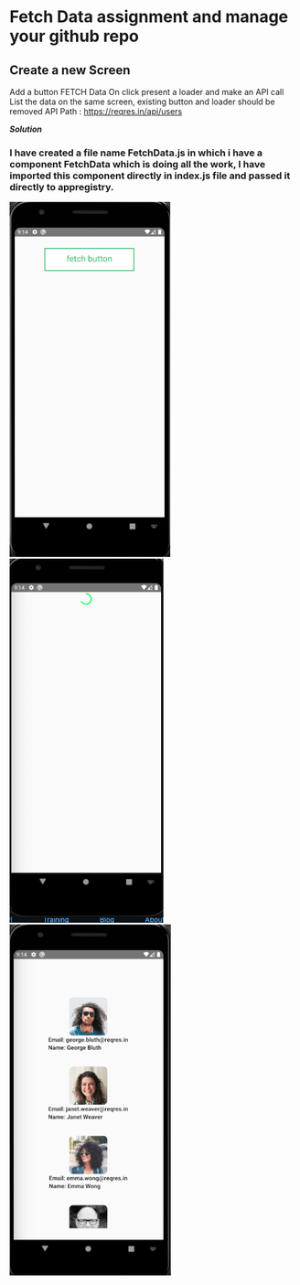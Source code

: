 # Fetch Data assignment and manage your github repo

## Create a new Screen 

Add a button FETCH Data
On click present a loader and make an API call 
List the data on the same screen, existing button and loader should be removed
API Path : https://reqres.in/api/users

***Solution***
### I have created a file name FetchData.js in which i have a component FetchData which is doing all the work, I have imported this component directly in index.js file and passed it directly to appregistry.



![Fetch Btuton ](https://github.com/ShubhamSinghRajput21/react-native-assignments/blob/4-3-21/src/assets/fetchBtn.png)
![loading](https://github.com/ShubhamSinghRajput21/react-native-assignments/blob/4-3-21/src/assets/loader.png)
![Fetched Data](https://github.com/ShubhamSinghRajput21/react-native-assignments/blob/4-3-21/src/assets/recieved_data.png)
